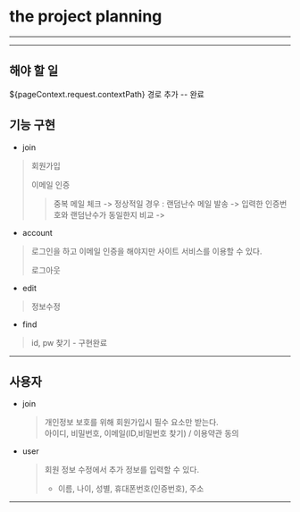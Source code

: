 # the project planning

---



---

## 해야 할 일

${pageContext.request.contextPath} 경로 추가 -- 완료 

## 기능 구현

- join

> 회원가입
>
> 이메일 인증
>
> > 중복 메일 체크 -> 정상적일 경우 : 랜덤난수 메일 발송 -> 입력한 인증번호와 랜덤난수가 동일한지 비교 -> 

- account

> 로그인을 하고 이메일 인증을 해야지만 사이트 서비스를 이용할 수 있다.
>
> 로그아웃

- edit

> 정보수정

- find

> id, pw 찾기  - 구현완료 

---

## 사용자

- join

  > 개인정보 보호를 위해 회원가입시 필수 요소만 받는다.  
  > 아이디, 비밀번호, 이메일(ID,비밀번호 찾기) / 이용약관 동의

- user

  > 회원 정보 수정에서 추가 정보를 입력할 수 있다.
  >
  > - 이름, 나이, 성별, 휴대폰번호(인증번호), 주소



---

